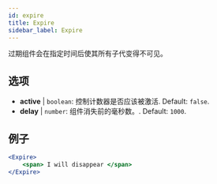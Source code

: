 ```yaml
---
id: expire 
title: Expire
sidebar_label: Expire
---
```


过期组件会在指定时间后使其所有子代变得不可见。

## 选项

* __active__ | `boolean`: 控制计数器是否应该被激活. Default: `false`.
* __delay__ | `number`: 组件消失前的毫秒数。. Default: `1000`.


## 例子

```jsx live
<Expire>
    <span> I will disappear </span>
</Expire>
```



